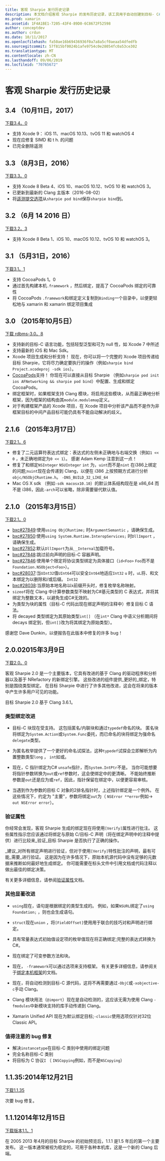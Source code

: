 ```yaml
---
title: 客观 Sharpie 发行历史记录
description: 本文档介绍客观 Sharpie 的发布历史记录，该工具用于自动创建到目标- C# C 代码的绑定。
ms.prod: xamarin
ms.assetid: 1F4A1BE1-7205-43F4-89D0-6C8672F52598
author: conceptdev
ms.author: crdun
ms.date: 10/11/2017
ms.openlocfilehash: fa50ae16b69436936f0a7a8a5cf0aeaa54dfedfb
ms.sourcegitcommit: 57f815bf0024b1afe9754c0e28054fc0a53ce302
ms.translationtype: MT
ms.contentlocale: zh-CN
ms.lasthandoff: 09/06/2019
ms.locfileid: "70765672"
---
```

# <a name="objective-sharpie-release-history"></a>客观 Sharpie 发行历史记录

## <a name="34-october-11-2017"></a>3.4 （10月11日，2017）

[下载3.4。0](https://dl.xamarin.com/objective-sharpie/ObjectiveSharpie-3.4.0.pkg)

* 支持 Xcode 9： iOS 11、macOS 10.13、tvOS 11 和 watchOS 4
* 现在应修复 SIMD 和 t h. 的问题
* 已完全删除遥测

## <a name="33-august-3-2016"></a>3.3 （8月3日，2016）

[下载3.3。0](https://download.xamarin.com/objective-sharpie/ObjectiveSharpie-3.3.0.pkg)

* 支持 Xcode 8 Beta 4、iOS 10、macOS 10.12、tvOS 10 和 watchOS 3。
* 已更新到最新的 Clang 主版本（2016-08-02）
* 将[遥测提交选项](https://twitter.com/Symbiatch/status/760373403878559744)从`sharpie pod bind`保存`sharpie bind`到。

## <a name="32-june-14-2016"></a>3.2 （6月 14 2016 日）

[下载3.2。3](https://download.xamarin.com/objective-sharpie/ObjectiveSharpie-3.2.3.pkg)

* 支持 Xcode 8 Beta 1、iOS 10、macOS 10.12、tvOS 10 和 watchOS 3。

## <a name="31-may-31-2016"></a>3.1 （5月31日，2016）

[下载3.1。1](https://download.xamarin.com/objective-sharpie/ObjectiveSharpie-3.1.1.pkg)

* 支持 CocoaPods 1。0
* 通过首先构建本机`.framework` ，然后绑定，提高了 CocoaPods 绑定的可靠性
* 将 CocoaPods `.framework`和绑定定义复制到`Binding`一个目录中，以便更轻松地与 xamarin 和 xamarin 绑定项目集成

## <a name="30-october-5-2015"></a>3.0 （2015年10月5日）

[下载 rdbms-3.0。8](https://download.xamarin.com/objective-sharpie/ObjectiveSharpie-3.0.8.pkg)

* 支持新的目标-C 语言功能，包括轻型泛型和可为 null 性，如 Xcode 7 中所述
* 支持最新的 iOS 和 Mac Sdk。
* Xcode 项目生成和分析支持！ 现在，你可以将一个完整的 Xcode 项目传递给目标 Sharpie，它将尽力确定要执行的操作（例如`sharpie bind Project.xcodeproj -sdk ios`）。
* [CocoaPods](https://cocoapods.org)支持！ 你现在可以直接从目标 Sharpie （例如`sharpie pod init ios AFNetworking && sharpie pod bind`）中配置、生成和绑定 CocoaPods。
* 绑定框架时，如果框架支持 Clang 模块，将启用这些模块，从而最正确地分析框架，因为框架的结构由其`module.modulemap`定义。
* 对于构建框架产品的 Xcode 项目，在 Xcode 项目中分析该产品而不是作为非框架目标的中间产品目标可能仍具有不能自动解决的歧义。

## <a name="216-march-17-2015"></a>2.1.6 （2015年3月17日）

[下载2.1。6](https://download.xamarin.com/objective-sharpie/ObjectiveSharpie-2.1.6.pkg)

* 修复了二元运算符表达式绑定：表达式的左侧未正确地与右端交换（例如`1 << 0` ，未正确地绑定为`0 << 1`）。 感谢 Adam Kemp 注意到这一点！
* 修复了和绑定`NSInteger` `NSUInteger` `int` 为，`uint`而不是`nint` 在i386上绑定的问题;`nuint`现在会传递到 Clang，以便在 i386 上按预期方式进行分析`objc/NSObjCRuntime.h`。 `-DNS_BUILD_32_LIKE_64`
* Mac OS X sdk （例如`-sdk macosx10.10`）的默认体系结构现在是 x86_64 而不是 i386，因此`-arch`可以省略，除非需要替代默认值。

## <a name="210-march-15-2015"></a>2.1.0 （2015年3月15日）

[下载2.1。0](https://download.xamarin.com/objective-sharpie/ObjectiveSharpie-2.1.0.pkg)

* [bxc#27849](https://bugzilla.xamarin.com/show_bug.cgi?id=27849):使用`using ObjCRuntime;` 时`ArgumentSemantic` ，请确保生成。
* [bxc#27850](https://bugzilla.xamarin.com/show_bug.cgi?id=27850):使用`using System.Runtime.InteropServices;` 时`DllImport` ，请确保生成。
* [bxc#27852](https://bugzilla.xamarin.com/show_bug.cgi?id=27852):默认`DllImport`为从`__Internal`加载符号。
* [bxc#27848](https://bugzilla.xamarin.com/show_bug.cgi?id=27848):跳过前向声明的目标-C 容器声明。
* [bxc#27846](https://bugzilla.xamarin.com/show_bug.cgi?id=27846):使用单个限定将协议类型绑定为具体接口（`id<Foo>` `Foo`而不是`Foundation.NSObject<Foo>`）。
* [bxc#28037](https://bugzilla.xamarin.com/show_bug.cgi?id=28037):当`UInt32`值`UInt64`可以安全`Int64`地适应`Int32` `u` 时，`uL`将、和文本绑定为以删除和/或后缀。 `Int32`
* [bxc#28038](https://bugzilla.xamarin.com/show_bug.cgi?id=28038):当原始本地名称以`k`前缀开头时，修复枚举名称映射。
* `sizeof`将在 Clang 中计算参数类型不映射为C#基元类型的 C 表达式，并将其绑定为整数文本，以避免生成C#无效的。
* 为类型为块的属性（目标-C 代码出现在绑定声明的注释中）修复目标 C 语法。
* 将 decayed 类型绑定为其原始类型`int[]` （在`int*` Clang 中语义分析期间将 decays 绑定到，但`int[]`改为将其绑定为原始类型）。

感谢您 Dave Dunkin，以便报告在此版本中修复的许多 bug！

## <a name="200-march-9-2015"></a>2.0.02015年3月9日

[下载2.0。0](https://download.xamarin.com/objective-sharpie/ObjectiveSharpie-2.0.0.pkg)

客观 Sharpie 2.0 是一个主要版本，它具有改进的基于 Clang 的驱动程序和分析器以及基于 NRefactory 的新绑定引擎。 这些改进的组件提供_更好的_绑定，特别是围绕类型绑定。 在目标 Sharpie 中进行了许多其他改进，这会在将来的版本中产生许多用户可见的功能。

目标 Sharpie 2.0 基于 Clang 3.6.1。

### <a name="type-binding-improvements"></a>类型绑定改进

* 目标-C 块现在受支持。 这包括匿名/内联块和通过`typedef`命名的块。 匿名块将绑定为`System.Action`或`System.Func`委托，而已命名的块将绑定为强命名`delegate`类型。

* 为匿名枚举提供了一个更好的命名试探法，这种`typedef`试探会立即解析为内置整数类型`long` ， `int`如或。

* 现在，C 指针绑定为C# `unsafe`指针，而`System.IntPtr`不是。 当你可能想要将指针参数转换为`out`或`ref`参数时，这会使绑定中的更清晰。 不能始终推断参数是`out`还是应为或`ref`，因此，指针保留在绑定中，以便更容易审核。

* 当遇到作为参数的目标 C 对象的2排名指针时，上述指针绑定是一个例外。 在这些情况下，约定为 "主要"，参数将绑定`out`为（ `NSError **error`例如→ `out NSError error`）。

### <a name="verify-attribute"></a>验证属性

你经常会发现，客观 Sharpie 生成的绑定现在将使用`[Verify]`属性进行批注。 这些属性指示您应该通过将绑定与原始 C/目标-C 声明（将在绑定声明中的注释中提供）进行比较来_验证_目标 Sharpie 是否执行了正确的操作。

_建议_对所有绑定声明进行验证，但对于使用`[Verify]`特性批注的声明，最有可能_需要_进行验证。 这是因为在许多情况下，原始本机源代码中没有足够的元数据来推断如何最好地生成绑定。 你可能需要在标头文件中引用文档或代码注释以做出最佳的绑定决策。

有关更多详细信息，请参阅[验证属性](~/cross-platform/macios/binding/objective-sharpie/platform/verify.md)文档。

### <a name="other-notable-improvements"></a>其他显著改进

* `using`现在，语句是根据绑定的类型生成的。 例如，如果`NSURL`绑定了`using Foundation;` ，则也会生成语句。

* `struct`现在`union` ，将`[FieldOffset]`使用用于联合的技巧对和声明进行绑定。

* 具有常量表达式初始值设定项的枚举值现在将正确绑定;完整的表达式转换为C#。

* 现在绑定了可变参数方法和块。

* 现在， `-framework`可以通过选项来支持框架。 有关更多详细信息，请参阅关于[绑定本机框架](~/cross-platform/macios/binding/objective-sharpie/index.md)的文档。

* 现在，将自动检测到目标-C 源代码，这将不再需要通过`-ObjC`或`-xobjective-c`手动 Clang。

* Clang 模块用法（`@import`）现在是自动检测的，这应该无需为使用 Clang `-fmodules`中新模块支持的库手动传递到 Clang。

* Xamarin Unified API 现在为默认绑定目标;`-classic`使用选项仅针对32位 Classic API。

### <a name="notable-bug-fixes"></a>值得注意的 bug 修复

* 解决`instancetype`在目标-C 类别中使用的绑定问题
* 完全名称目标-C 类别
* 将目标为 C 协议`I` （ `INSCopying`例如，而不是`NSCopying`）

## <a name="1135-december-21-2014"></a>1.1.35:2014年12月21日

[下载1.1.35](https://download.xamarin.com/objective-sharpie/ObjectiveSharpie-1.1.35.pkg)

次要 bug 修复。

## <a name="111-december-15-2014"></a>1.1.12014年12月15日

[下载版本1.1。1](https://download.xamarin.com/objective-sharpie/ObjectiveSharpie-1.1.1.pkg)

在 2005 2013 年4月的目标 Sharpie 的初始预览后，1.1.1 是1.5 年后的第一个主要发布。 这一版本通常被视为稳定的，可用于各种本机库，这是一个新的 Clang 后端。
